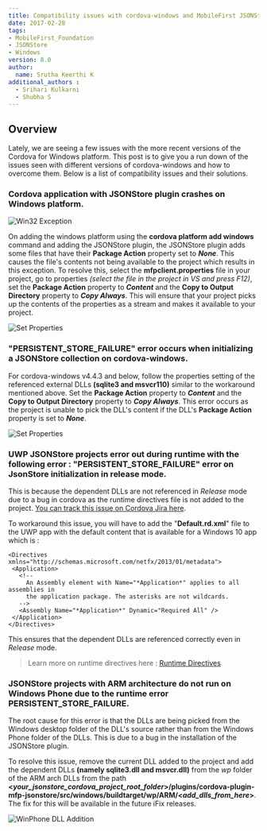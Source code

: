```yaml
---
title: Compatibility issues with cordova-windows and MobileFirst JSONStore Plugin
date: 2017-02-28
tags:
- MobileFirst_Foundation
- JSONStore
- Windows
version: 8.0
author:
  name: Srutha Keerthi K
additional_authors :
  - Srihari Kulkarni
  - Shubha S
---
```


## Overview
Lately, we are seeing a few issues with the more recent versions of the Cordova for Windows platform. This post is to give you a run down of the issues seen with different versions of cordova-windows and how to overcome them. Below is a list of compatibility issues and their solutions. 


### Cordova application with JSONStore plugin crashes on Windows platform. 

![Win32 Exception]({{site.baseurl}}/assets/blog/2017-02-28-jsonstore-windows-compatibility/Win32Exception.png)

On adding the windows platform using the **cordova platform add windows** command and adding the JSONStore plugin, the JSONStore plugin adds some files that have their **Package Action** property set to ***None***. This causes the file's contents not being available to the project which results in this exception. To resolve this, select the **mfpclient.properties** file in your project, go to properties *(select the file in the project in VS and press F12)*, set the **Package Action** property to ***Content*** and the **Copy to Output Directory** property to ***Copy Always***. This will ensure that your project picks up the contents of the properties as a stream and makes it available to your project. 

![Set Properties]({{site.baseurl}}/assets/blog/2017-02-28-jsonstore-windows-compatibility/mfpclientProperties.png)

### "PERSISTENT\_STORE_FAILURE" error occurs when initializing a JSONStore collection on cordova-windows. 

For cordova-windows v4.4.3 and below, follow the properties setting of the referenced external DLLs **(sqlite3 and msvcr110)** similar to the workaround mentioned above. Set the **Package Action** property to ***Content*** and the **Copy to Output Directory** property to ***Copy Always***. This error occurs as the project is unable to pick the DLL's content if the DLL's **Package Action** property is set to ***None***. 
 
![Set Properties]({{site.baseurl}}/assets/blog/2017-02-28-jsonstore-windows-compatibility/PackageActionSetting.png)

### UWP JSONStore projects error out during runtime with the following error : "PERSISTENT\_STORE_FAILURE" error on JsonStore initialization in release mode. 

This is because the dependent DLLs are not referenced in *Release* mode due to a bug in cordova as the runtime directives file is not added to the project. [You can track this issue on Cordova Jira here](https://issues.apache.org/jira/browse/CB-12499). 
 

To workaround this issue, you will have to add the "**Default.rd.xml**" file to the UWP app with the default content that is available for a Windows 10 app which is : 

 ```
<Directives xmlns="http://schemas.microsoft.com/netfx/2013/01/metadata">
  <Application> 
    <!-- 
      An Assembly element with Name="*Application*" applies to all assemblies in 
      the application package. The asterisks are not wildcards. 
    --> 
    <Assembly Name="*Application*" Dynamic="Required All" /> 
  </Application> 
</Directives> 
 ```
 
This ensures that the dependent DLLs are referenced correctly even in *Release* mode. 
>Learn more on runtime directives here : [Runtime Directives](https://msdn.microsoft.com/en-us/library/dn600639%28v=vs.110%29.aspx)  


### JSONStore projects with ARM architecture do not run on Windows Phone due to the runtime error PERSISTENT\_STORE_FAILURE. 

The root cause for this error is that the DLLs are being picked from the Windows desktop folder of the DLL's source rather than from the Windows Phone folder of the DLLs. This is due to a bug in the installation of the JSONStore plugin. 

To resolve this issue, remove the current DLL added to the project and add the dependent DLLs **(namely sqlite3.dll and msvcr.dll)** from the *wp* folder of the ARM arch DLLs from the path **&lt;*your_jsonstore_cordova_project_root_folder*&gt;/plugins/cordova-plugin-mfp-jsonstore/src/windows/buildtarget/wp/ARM/&lt;*add_dlls_from_here*&gt;**. The fix for this will be available in the future iFix releases. 
 
 
 ![WinPhone DLL Addition]({{site.baseurl}}/assets/blog/2017-02-28-jsonstore-windows-compatibility/RemoveAndAddDLL.png)
 
 
